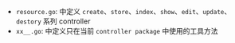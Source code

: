 - `resource.go`: 中定义 `create`、`store`、`index`、`show`、`edit`、`update`、`destory` 系列 controller
- `xx__.go`: 中定义只在当前 `controller package` 中使用的工具方法
